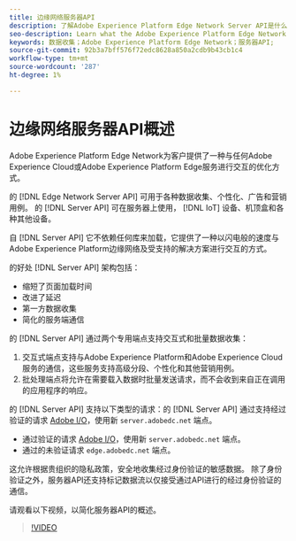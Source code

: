 ```yaml
---
title: 边缘网络服务器API
description: 了解Adobe Experience Platform Edge Network Server API是什么以及如何使用它。
seo-description: Learn what the Adobe Experience Platform Edge Network Server API is and how you can use it.
keywords: 数据收集；Adobe Experience Platform Edge Network；服务器API;
source-git-commit: 92b3a7bff576f72edc8628a850a2cdb9b43cb1c4
workflow-type: tm+mt
source-wordcount: '287'
ht-degree: 1%

---
```



# 边缘网络服务器API概述

Adobe Experience Platform Edge Network为客户提供了一种与任何Adobe Experience Cloud或Adobe Experience Platform Edge服务进行交互的优化方式。

的 [!DNL Edge Network Server API] 可用于各种数据收集、个性化、广告和营销用例。 的 [!DNL Server API] 可在服务器上使用， [!DNL IoT] 设备、机顶盒和各种其他设备。

自 [!DNL Server API] 它不依赖任何库来加载，它提供了一种以闪电般的速度与Adobe Experience Platform边缘网络及受支持的解决方案进行交互的方式。

的好处 [!DNL Server API] 架构包括：

* 缩短了页面加载时间
* 改进了延迟
* 第一方数据收集
* 简化的服务端通信

的 [!DNL Server API] 通过两个专用端点支持交互式和批量数据收集：

1. 交互式端点支持与Adobe Experience Platform和Adobe Experience Cloud服务的通信，这些服务支持高级分段、个性化和其他营销用例。
2. 批处理端点将允许在需要载入数据时批量发送请求，而不会收到来自正在调用的应用程序的响应。

的 [!DNL Server API] 支持以下类型的请求：的 [!DNL Server API] 通过支持经过验证的请求 [Adobe I/O](https://developer.adobe.com/)，使用新 `server.adobedc.net` 端点。

* 通过验证的请求 [Adobe I/O](https://developer.adobe.com/)，使用新 `server.adobedc.net` 端点。
* 通过的未验证请求 `edge.adobedc.net` 端点。

这允许根据贵组织的隐私政策，安全地收集经过身份验证的敏感数据。 除了身份验证之外，服务器API还支持标记数据流以仅接受通过API进行的经过身份验证的通信。

请观看以下视频，以简化服务器API的概述。

>[!VIDEO](https://video.tv.adobe.com/v/341448/)
